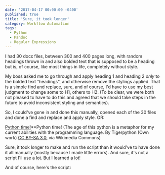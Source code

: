 ```yaml
---
date: '2017-04-17 00:00:00 -0400'
published: true
title: 'Sure, it took longer'
category: Workflow Automation
tags:
  - Python
  - Pandoc
  - Regular Expressions
---
```

I had 30 docx files, between 300 and 400 pages long, with random headings thrown in and also bolded text that is supposed to be a heading but is, of course, like most things in life, completely without style. 

My boss asked me to go through and apply heading 1 and heading 2 *only* to the bolded text "headings", and otherwise remove the stylings applied. That is a simple find and replace, sure, and of course, I'd have to use my best judgment to change some to H1, others to H2. (To be clear, we were both not pleased to have to do this and agreed that we should take steps in the future to avoid inconsistent styling and semantics).

So, I could've gone in and done this manually, opened each of the 30 files and done a find and replace and apply style. OR: 

[Python time!](https://upload.wikimedia.org/wikipedia/commons/3/34/Hatchling_Python_sebae_Tropicario%2C_FIN_2.jpg)**Python time! (The age of this python is a metaphor for my current abilities with the programming language. By Tigerpython (Own work) [CC BY-SA 3.0](http://creativecommons.org/licenses/by-sa/3.0), via Wikimedia Commons)

Sure, it took longer to make and run the script than it would've to have done it all manually (mostly because I made little errors). And sure, it's not a script I'll use a lot. But I learned a lot!

And of course, here's the script: 

